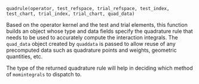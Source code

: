 ```
quadrule(operator, test_refspace, trial_refspace, test_index, test_chart, trial_index, trial_chart, quad_data)
```

Based on the operator kernel and the test and trial elements, this function builds an object whose type and data fields specify the quadrature rule that needs to be used to accurately compute the interaction integrals. The `quad_data` object created by `quaddata` is passed to allow reuse of any precomputed data such as quadrature points and weights, geometric quantities, etc.

The type of the returned quadrature rule will help in deciding which method of `momintegrals` to dispatch to.
